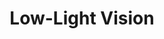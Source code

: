 ---
title: "Low-Light Vision"

ability:
  types: ["Ex"]
  description: |
    A creature with low-light vision can see twice as far as a human in starlight, moonlight, torchlight, and similar conditions of shadowy illumination. It retains the ability to distinguish color and detail under these conditions.

    A spellcaster with low-light vision can read a scroll as long as even the tiniest candle flame is next to her as a source of light. Characters with low-light vision can see outdoors on a moonlit night as well as they can during the day.
---